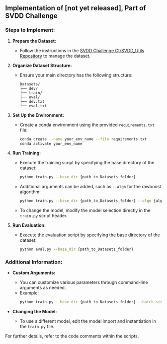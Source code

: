## Implementation of [not yet released], Part of SVDD Challenge

### Steps to Implement:

1. **Prepare the Dataset:**
   - Follow the instructions in the [SVDD Challenge CtrSVDD_Utils Repository](https://github.com/SVDDChallenge/CtrSVDD_Utils) to manage the dataset.

2. **Organize Dataset Structure:**
   - Ensure your main directory has the following structure:
     ```
     Datasets/
     ├── dev/
     ├── train/
     ├── eval/
     ├── dev.txt
     └── eval.txt
     ```

3. **Set Up the Environment:**
   - Create a conda environment using the provided `requirements.txt` file:
     ```sh
     conda create --name your_env_name --file requirements.txt
     conda activate your_env_name
     ```

4. **Run Training:**
   - Execute the training script by specifying the base directory of the dataset:
     ```sh
     python train.py --base_dir {path_to_Datasets_folder}
     ```
   - Additional arguments can be added, such as `--algo` for the rawboost algorithm:
     ```sh
     python train.py --base_dir {path_to_Datasets_folder} --algo {algorithm_choice}
     ```
   - To change the model, modify the model selection directly in the `train.py` script header.

5. **Run Evaluation:**
   - Execute the evaluation script by specifying the base directory of the dataset:
     ```sh
     python eval.py --base_dir {path_to_Datasets_folder}
     ```

### Additional Information:

- **Custom Arguments:**
  - You can customize various parameters through command-line arguments as needed.
  - Example:
    ```sh
    python train.py --base_dir {path_to_Datasets_folder} --batch_size 64 --epochs 50
    ```

- **Changing the Model:**
  - To use a different model, edit the model import and instantiation in the `train.py` file.

For further details, refer to the  code comments within the scripts.
